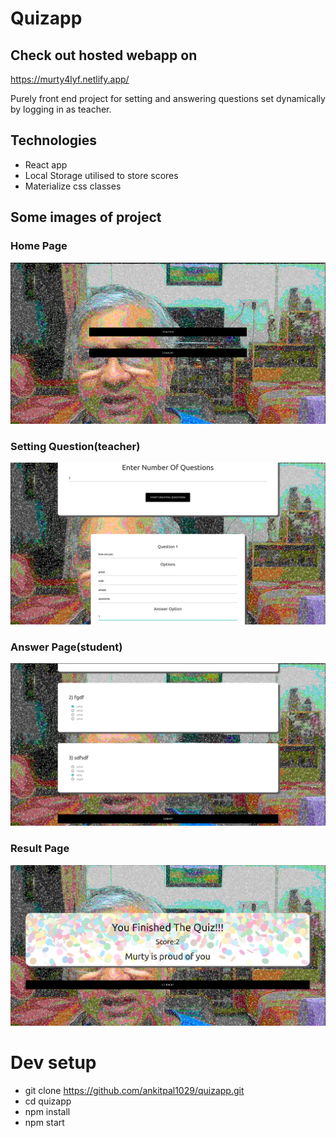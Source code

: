 # Quizapp

## Check out hosted webapp on 

https://murty4lyf.netlify.app/

Purely front end project for setting and answering
questions set dynamically by logging in as teacher.

## Technologies

* React app
* Local Storage utilised to store scores
* Materialize css classes

## Some images of project

### Home Page

![Alt text](./READMEimages/open.png)

### Setting Question(teacher)

![Alt text](./READMEimages/settingquestion.png)

### Answer Page(student)

![Alt text](./READMEimages/answer.png)

### Result Page

![Alt text](./READMEimages/result.png)

# Dev setup

* git clone https://github.com/ankitpal1029/quizapp.git
* cd quizapp
* npm install
* npm start
